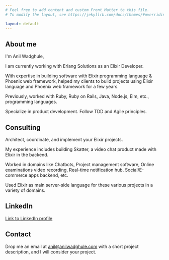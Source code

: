 ```yaml
---
# Feel free to add content and custom Front Matter to this file.
# To modify the layout, see https://jekyllrb.com/docs/themes/#overriding-theme-defaults

layout: default
---
```


## About me

I'm Anil Wadghule,

I am currently working with Erlang Solutions as an Elixir Developer.

With expertise in building software with Elixir programming language & Phoenix web framework, helped my clients to build projects using Elixir language and Phoenix web framework for a few years.

Previously, worked with Ruby, Ruby on Rails, Java, Node.js, Elm, etc., programming languages.

Specialize in product development. Follow TDD and Agile principles.


## Consulting

Architect, coordinate, and implement your Elixir projects.

My experience includes building Skatter, a video chat product made with Elixir in the backend.

Worked in domains like Chatbots, Project management software, Online examinations video recording, Real-time notification hub, Social/E-commerce apps backend, etc.

Used Elixir as main server-side language for these various projects in a variety of domains.


## LinkedIn

[Link to LinkedIn profile](https://www.linkedin.com/in/anilwadghule "Link to LinkedIn profile")

## Contact

Drop me an email at anil@anilwadghule.com with a short project description, and I will consider your project.
